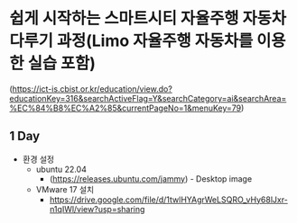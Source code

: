 # 쉽게 시작하는 스마트시티 자율주행 자동차 다루기 과정(Limo 자율주행 자동차를 이용한 실습 포함)
(https://ict-is.cbist.or.kr/education/view.do?educationKey=316&searchActiveFlag=Y&searchCategory=ai&searchArea=%EC%84%B8%EC%A2%85&currentPageNo=1&menuKey=79)

## 1 Day
- 환경 설정
  - ubuntu 22.04 
    - (https://releases.ubuntu.com/jammy) - Desktop image
  - VMware 17 설치
    - https://drive.google.com/file/d/1twlHYAgrWeLSQRO_vHy68lJxr-n1qIWl/view?usp=sharing
